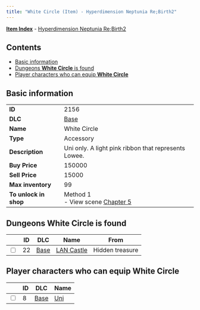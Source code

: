 ```yaml
---
title: "White Circle (Item) - Hyperdimension Neptunia Re;Birth2"
---
```


[**Item Index**](/neptunia/rb2/item/index.html) - [Hyperdimension Neptunia Re;Birth2](/neptunia/rb2)

## Contents

- [Basic information](#basic-information)
- [Dungeons **White Circle** is found](#dungeons-white-circle-is-found)
- [Player characters who can equip **White Circle**](#player-characters-who-can-equip-white-circle)

## Basic information

|   |   |
| -- | -- |
| **ID** | 2156 |
| **DLC** | [Base](/neptunia/rb2/dlc/0-base.html) |
| **Name** | White Circle |
| **Type** | Accessory |
| **Description** | Uni only. A light pink ribbon that represents Lowee. |
| **Buy Price** | 150000 |
| **Sell Price** | 15000 |
| **Max inventory** | 99 |
| **To unlock in shop** | Method 1<br />- View scene [Chapter 5](/neptunia/rb2/scene/0-351-chapter-5.html) |

## Dungeons **White Circle** is found

|    | ID | DLC | Name | From |
| -- | -- | --- | ---- | ---- |
| <input type="checkbox" id="rb2-dungeon-0-22" class="trackbox" /> | 22 | [Base](/neptunia/rb2/dlc/0-base.html) | [LAN Castle](/neptunia/rb2/dungeon/0-22-lan-castle.html) | Hidden treasure |

## Player characters who can equip **White Circle**

|    | ID | DLC | Name |
| -- | -- | --- | ---- |
| <input type="checkbox" id="rb2-player-0-8" class="trackbox" /> | 8 | [Base](/neptunia/rb2/dlc/0-base.html) | [Uni](/neptunia/rb2/player/0-8-uni.html) |